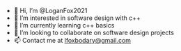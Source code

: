 - 👋 Hi, I’m @LoganFox2021
- 👀 I’m interested in software design with c++
- 🌱 I’m currently learning c++ basics
- 💞️ I’m looking to collaborate on software design projects
- 📫 Contact me at lfoxbodary@gmail.com

<!---
LoganFox2021/LoganFox2021 is a ✨ special ✨ repository because its `README.md` (this file) appears on your GitHub profile.
You can click the Preview link to take a look at your changes.
--->
